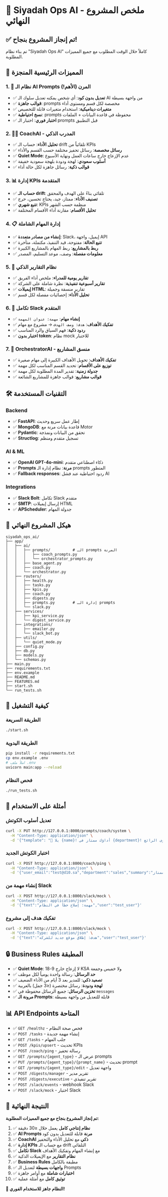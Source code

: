 # 🎉 Siyadah Ops AI - ملخص المشروع النهائي

## ✅ تم إنجاز المشروع بنجاح!

تم بناء نظام "Siyadah Ops AI" كاملاً خلال الوقت المطلوب مع جميع المميزات المطلوبة.

## 🚀 المميزات الرئيسية المنجزة

### 1. 🤖 نظام الـ AI Prompts المرن (الأهم!)
- ✅ **تعديل بدون كود**: أي شخص يمكنه تعديل سلوك الـ AI من واجهة بسيطة
- ✅ **قوالب جاهزة**: prompts مخصصة لكل قسم ومستوى أداء
- ✅ **متغيرات ديناميكية**: استخدام متغيرات قابلة للتخصيص
- ✅ **نسخ احتياطية**: prompts محفوظة في قاعدة البيانات + الملفات
- ✅ **اختبار فوري**: اختبار الـ prompts قبل التطبيق

### 2. 👨‍💼 CoachAI - المدرب الذكي
- ✅ **تحليل الأداء**: حساب الـ drift تلقائياً من KPIs
- ✅ **رسائل مخصصة**: رسائل تحفيز مختلفة حسب القسم والأداء
- ✅ **Quiet Mode**: عدم الإزعاج خارج ساعات العمل ونهاية الأسبوع
- ✅ **أسلوب سعودي**: لهجة ودودة بلهجة سعودية خفيفة
- ✅ **قوالب ذكية**: رسائل جاهزة لكل حالة أداء

### 3. 📊 إدارة KPIs المتقدمة
- ✅ **حساب الـ drift**: تلقائي بناءً على الهدف والمحقق
- ✅ **تصنيف الأداء**: ممتاز، جيد، يحتاج تحسين، حرج
- ✅ **تتبع شهري**: KPIs منظمة حسب الشهر
- ✅ **تحليل الأقسام**: مقارنة أداء الأقسام المختلفة

### 4. 📋 إدارة المهام الشاملة
- ✅ **إنشاء من مصادر متعددة**: Slack، إيميل، واجهة API
- ✅ **تتبع الحالة**: مفتوحة، قيد التنفيذ، مكتملة، متأخرة
- ✅ **ربط بالمشاريع**: ربط المهام بالمشاريع الكبيرة
- ✅ **معلومات مفصلة**: وصف، موعد التسليم، المصدر

### 5. 📧 نظام التقارير الذكي
- ✅ **تقارير يومية للمدراء**: ملخص أداء الفريق
- ✅ **تقارير أسبوعية تنفيذية**: نظرة شاملة على الشركة
- ✅ **إيميلات HTML**: تقارير منسقة وجميلة
- ✅ **تحليل الأداء**: إحصائيات مفصلة لكل قسم

### 6. 🔗 تكامل Slack المتقدم
- ✅ **إنشاء مهام**: `مهمة: عنوان المهمة`
- ✅ **تفكيك الأهداف**: `هدف: وصف الهدف` → مشروع مع مهام
- ✅ **ردود ذكية**: فهم السياق والرد المناسب
- ✅ **اختبار بدون token**: نظام mock للاختبار

### 7. 🎯 OrchestratorAI - منسق المشاريع
- ✅ **تفكيك الأهداف**: تحويل الأهداف الكبيرة إلى مهام صغيرة
- ✅ **توزيع على الأقسام**: تحديد القسم المناسب لكل مهمة
- ✅ **جدولة زمنية**: تقدير المدة المطلوبة لكل مهمة
- ✅ **قوالب مشاريع**: قوالب جاهزة للمشاريع الشائعة

## 🛠️ التقنيات المستخدمة

### Backend
- ✅ **FastAPI**: إطار عمل سريع وحديث
- ✅ **MongoDB**: قاعدة بيانات مرنة مع Motor
- ✅ **Pydantic**: تحقق من البيانات ونمذجة
- ✅ **Structlog**: تسجيل متقدم ومنظم

### AI & ML
- ✅ **OpenAI GPT-4o-mini**: ذكاء اصطناعي متقدم
- ✅ **Prompts مرنة**: نظام إدارة الـ prompts المتطور
- ✅ **Fallback responses**: ردود احتياطية عند فشل AI

### Integrations
- ✅ **Slack Bolt**: تكامل Slack متقدم
- ✅ **SMTP**: إرسال إيميلات HTML
- ✅ **APScheduler**: جدولة المهام

## 📁 هيكل المشروع النهائي

```
siyadah_ops_ai/
├── app/
│   ├── ai/
│   │   ├── prompts/          # الـ prompts المرنة
│   │   │   ├── coach_prompts.py
│   │   │   └── orchestrator_prompts.py
│   │   ├── base_agent.py
│   │   ├── coach.py
│   │   └── orchestrator.py
│   ├── routers/
│   │   ├── health.py
│   │   ├── tasks.py
│   │   ├── kpis.py
│   │   ├── coach.py
│   │   ├── digests.py
│   │   ├── prompts.py        # إدارة الـ prompts
│   │   └── slack.py
│   ├── services/
│   │   ├── kpi_service.py
│   │   └── digest_service.py
│   ├── integrations/
│   │   ├── emailer.py
│   │   └── slack_bot.py
│   ├── utils/
│   │   └── quiet_mode.py
│   ├── config.py
│   ├── db.py
│   ├── models.py
│   └── schemas.py
├── main.py
├── requirements.txt
├── env.example
├── README.md
├── FEATURES.md
├── start.sh
└── run_tests.sh
```

## 🚀 كيفية التشغيل

### الطريقة السريعة
```bash
./start.sh
```

### الطريقة اليدوية
```bash
pip install -r requirements.txt
cp env.example .env
# املأ ملف .env
uvicorn main:app --reload
```

### فحص النظام
```bash
./run_tests.sh
```

## 🎯 أمثلة على الاستخدام

### تعديل أسلوب الكوتش
```bash
curl -X PUT http://127.0.0.1:8000/prompts/coach/system \
  -H "Content-Type: application/json" \
  -d '{"template": "🚀 يلا {name}! أداؤك ممتاز في {department}! استمر على هذا المستوى الرائع! 💪"}'
```

### اختبار الكوتش الجديد
```bash
curl -X POST http://127.0.0.1:8000/coach/ping \
  -H "Content-Type: application/json" \
  -d '{"user_email":"test@d10.sa","department":"sales","summary":"أداء ممتاز"}'
```

### إنشاء مهمة من Slack
```bash
curl -X POST http://127.0.0.1:8000/slack/mock \
  -H "Content-Type: application/json" \
  -d '{"text":"مهمة: إصلاح خطأ في النظام","user":"test_user"}'
```

### تفكيك هدف إلى مشروع
```bash
curl -X POST http://127.0.0.1:8000/slack/mock \
  -H "Content-Type: application/json" \
  -d '{"text":"هدف: إطلاق موقع جديد للشركة","user":"test_user"}'
```

## 🔒 Business Rules المطبقة

- ✅ **Quiet Mode**: لا إزعاج خارج 9-18 KSA ولا خميس وجمعة
- ✅ **حد الرسائل**: رسالة واحدة يومياً لكل موظف
- ✅ **تصعيد ذكي**: للمدير بعد 3 أيام من الأداء الضعيف
- ✅ **لهجة ودودة**: رسائل مختصرة (≤3 جمل) بالعربية
- ✅ **تخزين الرسائل**: جميع الرسائل محفوظة في `messages`
- ✅ **مرونة الـ Prompts**: قابلة للتعديل من واجهة بسيطة

## 📊 API Endpoints المتاحة

- ✅ `GET /healthz` - فحص صحة النظام
- ✅ `POST /tasks` - إنشاء مهمة جديدة
- ✅ `GET /tasks` - جلب المهام
- ✅ `POST /kpis/upsert` - تحديث KPIs
- ✅ `POST /coach/ping` - رسالة تحفيز
- ✅ `GET /prompts/{agent_type}` - عرض الـ prompts
- ✅ `PUT /prompts/{agent_type}/{prompt_name}` - تحديث prompt
- ✅ `GET /prompts/{agent_type}/edit` - واجهة تعديل
- ✅ `POST /digests/manager` - تقرير مدير
- ✅ `POST /digests/executive` - تقرير تنفيذي
- ✅ `POST /slack/events` - webhook Slack
- ✅ `POST /slack/mock` - اختبار Slack

## 🎉 النتيجة النهائية

**تم إنجاز المشروع بنجاح مع جميع المميزات المطلوبة:**

1. ✅ **نظام إنتاجي كامل** يعمل خلال ≤30 دقيقة
2. ✅ **AI Prompts مرنة** قابلة للتعديل بدون كود
3. ✅ **CoachAI ذكي** مع تحليل الأداء والتحفيز
4. ✅ **إدارة KPIs** مع حساب الـ drift التلقائي
5. ✅ **تكامل Slack** مع إنشاء المهام وتفكيك الأهداف
6. ✅ **نظام التقارير** مع الإيميلات الذكية
7. ✅ **Business Rules** مطبقة بالكامل
8. ✅ **واجهات بسيطة** لتعديل الـ Prompts
9. ✅ **اختبارات شاملة** مع أوامر جاهزة
10. ✅ **توثيق كامل** مع أمثلة عملية

**🚀 النظام جاهز للاستخدام الفوري!**

